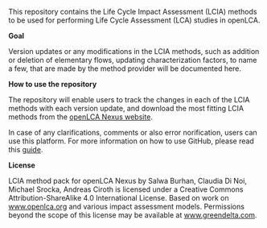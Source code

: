 This repository contains the Life Cycle Impact Assessment (LCIA) methods to be used for performing Life Cycle Assessment (LCA) studies in openLCA.

**Goal**

Version updates or any modifications in the LCIA methods, such as addition or deletion of elementary flows, updating characterization factors, to name a few, that are made by the method provider will be documented here. 



**How to use the repository**

The repository will enable users to track the changes in each of the LCIA methods with each version update, and download the most fitting LCIA methods from the [openLCA Nexus website](https://nexus.openlca.org/database/openLCA%20LCIA%20methods). 

In case of any clarifications, comments or also error norification, users can use this platform. For more information on how to use GitHub, please read this [guide](https://guides.github.com/activities/hello-world/).

**License**

LCIA method pack for openLCA Nexus by  Salwa Burhan, Claudia Di Noi, Michael Srocka, Andreas Ciroth is licensed under a Creative Commons Attribution-ShareAlike 4.0 International License. Based on work on www.openlca.org and various impact assessment models. Permissions beyond the scope of this license may be available at www.greendelta.com.
